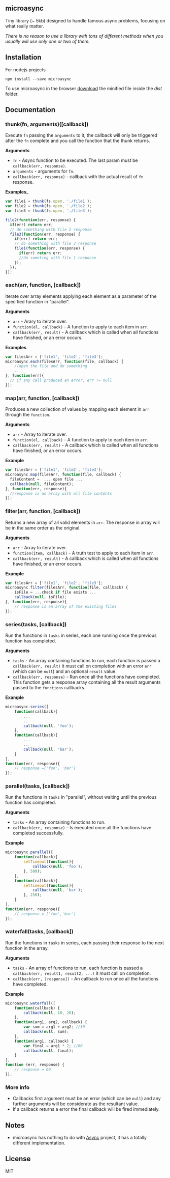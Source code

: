 ## microasync

Tiny library (~ 5kb) designed to handle famous async problems, focusing on what
really matter.

_There is no reason to use a library with tons of different methods
when you usually will use only one or two of them._

## Installation

For nodejs projects

  `npm install --save microasync`

To use microasync in the browser [download](https://raw.githubusercontent.com/FelipeBB/microasync/master/dist/microasync.min.js)
the minified file inside the _dist_ folder.


## Documentation

### thunk(fn, arguments)([callback])

Execute `fn` passing the `arguments` to it, the callback will only be triggered after the `fn` complete
and you call the function that the thunk returns.

__Arguments__

* `fn` - Async function to be executed. The last param must be `callback(err, response)`.
* `arguments` - arguments for `fn`.
* `callback(err, response)` - callback with the actual result of `fn` response.

__Examples___

```js
var file1 = thunk(fs.open, './file1');
var file2 = thunk(fs.open, './file2');
var file3 = thunk(fs.open, './file3');

file2(function(err, response) {
  if(err) return err;
  // do something with file 2 response
  file3(function(err, response) {
    if(err) return err;
    // do something with file 3 response
    file1(function(err, response) {
      if(err) return err;
      //do someting with file 1 response
    });
  });
});
```

<a name="each"></a>
### each(arr, function, [callback])

Iterate over array elements applying each element as a parameter of the specified function
in "parallel".

__Arguments__

* `arr` - Arary to iterate over.
* `function(el, callback)` - A function to apply to each item in `arr`.
* `callback(err, result)` - A callback which is called when all functions
  have finished, or an error occurs.

__Examples__


```js
var filesArr = ['file1', 'file2', 'file3'];
microasync.each(filesArr, function(file, callback) {
    //open the file and do something
    ...
}, function(err){
  // if any call produced an error, err != null
});
```
<a name="map"></a>

### map(arr, function, [callback])

Produces a new collection of values by mapping each element in `arr` through
the `function`.

__Arguments__

* `arr` - Array to iterate over.
* `function(el, callback)` - A function to apply to each item in `arr`.
* `callback(err, result)` - A callback which is called when all functions
  have finished, or an error occurs.

__Example__

```js
var filesArr = ['file1', 'file2', 'file3'];
microasync.map(filesArr, function(file, callback) {
  fileContent =  ... open file ...
  callback(null, fileContent);
}, function(err, response){
  //response is an array with all file contents
});
```

<a name="filter"></a>

### filter(arr, function, [callback])

Returns a new array of all valid elements in `arr`.
The response in array will be in the same order as the original.

__Arguments__

* `arr` - Array to iterate over.
* `function(item, callback)` - A truth test to apply to each item in `arr`.
* `callback(err, result)` - A callback which is called when all functions
  have finished, or an error occurs.

__Example__

```js
var filesArr = ['file1', 'file2', 'file3'];
microasync.filter(filesArr, function(file, callback) {
    isFile = ...check if file exists ...
    callback(null, isFile);
}, function(err, response){
    // response is an array of the existing files
});
```

<a name="series"></a>

### series(tasks, [callback])

Run the functions in `tasks` in series, each one running once the previous
function has completed.

__Arguments__

* `tasks` - An array containing functions to run, each function is passed
  a `callback(err, result)` it must call on completion with an error `err` (which can
  be `null`) and an optional `result` value.
* `callback(err, response)` - Run once all the functions
  have completed. This function gets a response array containing all
  the result arguments passed to the `functions` callbacks.

__Example__

```js
microasync.series([
    function(callback){
        ...
        ..
        callback(null, 'foo');
    },
    function(callback){
        ...
        ..
        callback(null, 'bar');
    }
],
function(err, response){
    // response =['foo', 'bar']
});
```

<a name="parallel"></a>

### parallel(tasks, [callback])

Run the functions in `tasks` in "parallel", without waiting until the previous
function has completed.

__Arguments__

* `tasks` - An array containing functions to run.
* `callback(err, response)` - Is executed once all the functions
  have completed successfully.

__Example__

```js
microasync.parallel([
    function(callback){
        setTimeout(function(){
            callback(null, 'foo');
        }, 500);
    },
    function(callback){
        setTimeout(function(){
            callback(null, 'bar');
        }, 250);
    }
],
function(err, response){
    // response = ['foo','bar']
});
```

<a name="waterfall"></a>

### waterfall(tasks, [callback])

Run the functions in `tasks` in series, each passing their response to the next function in
the array.

__Arguments__

* `tasks` - An array of functions to run, each function is passed a
  `callback(err, result1, result2, ...)` it must call on completion.
* `callback(err, [response])` - An callback to run once all the functions
  have completed.



__Example__

```js
microasync.waterfall([
    function(callback) {
        callback(null, 10, 20);
    },
    function(arg1, arg2, callback) {
        var sum = arg1 + arg2; //30
        callback(null, sum);
    },
    function(arg1, callback) {
        var final = arg1 * 2; //60
        callback(null, final);
    }
],
function (err, response) {
    // response = 60
});
```
### More info
- Callbacks first argument must be an error (which can be `null`) and any
further arguments will be considerate as the resultant value.
- If a callback returns a error the final callback will be fired immediately.


## Notes
- microasync has nothing to do with [Async](https://github.com/caolan/async) project, it has a totally different implementation.

## License
MIT
